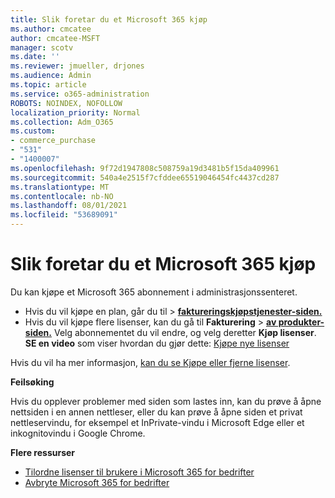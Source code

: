 ```yaml
---
title: Slik foretar du et Microsoft 365 kjøp
ms.author: cmcatee
author: cmcatee-MSFT
manager: scotv
ms.date: ''
ms.reviewer: jmueller, drjones
ms.audience: Admin
ms.topic: article
ms.service: o365-administration
ROBOTS: NOINDEX, NOFOLLOW
localization_priority: Normal
ms.collection: Adm_O365
ms.custom:
- commerce_purchase
- "531"
- "1400007"
ms.openlocfilehash: 9f72d1947808c508759a19d3481b5f15da409961
ms.sourcegitcommit: 540a4e2515f7cfddee65519046454fc4437cd287
ms.translationtype: MT
ms.contentlocale: nb-NO
ms.lasthandoff: 08/01/2021
ms.locfileid: "53689091"
---
```

# <a name="how-to-make-a-microsoft-365-purchase"></a>Slik foretar du et Microsoft 365 kjøp

Du kan kjøpe et Microsoft 365 abonnement i administrasjonssenteret.
  
- Hvis du vil kjøpe en plan, går du til  \> **[faktureringskjøpstjenester-siden.](https://go.microsoft.com/fwlink/p/?linkid=868433)**
- Hvis du vil kjøpe flere lisenser, kan du gå til **Fakturering** \> **[av produkter-siden.](https://go.microsoft.com/fwlink/p/?linkid=842054)** Velg abonnementet du vil endre, og velg deretter **Kjøp lisenser**.\
**SE en video** som viser hvordan du gjør dette: [Kjøpe nye lisenser](https://go.microsoft.com/fwlink/p/?linkid=2154857)
  
Hvis du vil ha mer informasjon, [kan du se Kjøpe eller fjerne lisenser](/microsoft-365/commerce/licenses/buy-licenses).

**Feilsøking**

Hvis du opplever problemer med siden som lastes inn, kan du prøve å åpne nettsiden i en annen nettleser, eller du kan prøve å åpne siden et privat nettleservindu, for eksempel et InPrivate-vindu i Microsoft Edge eller et inkognitovindu i Google Chrome.

**Flere ressurser**
  
- [Tilordne lisenser til brukere i Microsoft 365 for bedrifter](/microsoft-365/admin/add-users/add-users)
- [Avbryte Microsoft 365 for bedrifter](/microsoft-365/commerce/subscriptions/cancel-your-subscription)